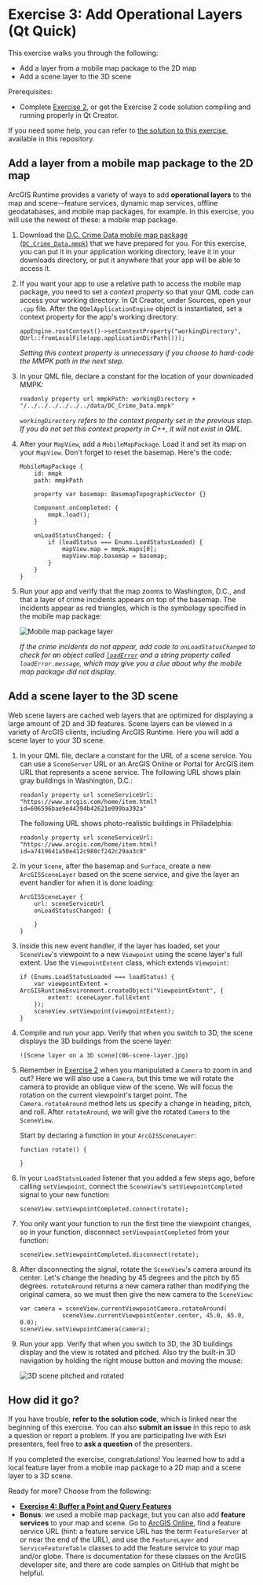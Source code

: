 # Exercise 3: Add Operational Layers (Qt Quick)

This exercise walks you through the following:
- Add a layer from a mobile map package to the 2D map
- Add a scene layer to the 3D scene

Prerequisites:
- Complete [Exercise 2](Exercise%202%20Zoom%20Buttons.md), or get the Exercise 2 code solution compiling and running properly in Qt Creator.

If you need some help, you can refer to [the solution to this exercise](../../../solutions/Qt/Qt%20Quick/Ex3_LocalFeatureLayer), available in this repository.

## Add a layer from a mobile map package to the 2D map

ArcGIS Runtime provides a variety of ways to add **operational layers** to the map and scene--feature services, dynamic map services, offline geodatabases, and mobile map packages, for example. In this exercise, you will use the newest of these: a mobile map package.

1. Download the [D.C. Crime Data mobile map package (`DC_Crime_Data.mmpk`)](../../../data/DC_Crime_Data.mmpk) that we have prepared for you. For this exercise, you can put it in your application working directory, leave it in your downloads directory, or put it anywhere that your app will be able to access it.

1. If you want your app to use a relative path to access the mobile map package, you need to set a _context property_ so that your QML code can access your working directory. In Qt Creator, under Sources, open your `.cpp` file. After the `QQmlApplicationEngine` object is instantiated, set a context property for the app's working directory:

    ```
    appEngine.rootContext()->setContextProperty("workingDirectory", QUrl::fromLocalFile(app.applicationDirPath()));
    ```
    
    _Setting this context property is unnecessary if you choose to hard-code the MMPK path in the next step._

1. In your QML file, declare a constant for the location of your downloaded MMPK:

    ```
    readonly property url mmpkPath: workingDirectory + "/../../../../../../data/DC_Crime_Data.mmpk"
    ```
    
    _`workingDirectory` refers to the context property set in the previous step. If you do not set this context property in C++, it will not exist in QML._

1. After your `MapView`, add a `MobileMapPackage`. Load it and set its map on your `MapView`. Don't forget to reset the basemap. Here's the code:

    ```
    MobileMapPackage {
        id: mmpk
        path: mmpkPath

        property var basemap: BasemapTopographicVector {}

        Component.onCompleted: {
            mmpk.load();
        }

        onLoadStatusChanged: {
            if (loadStatus === Enums.LoadStatusLoaded) {
                mapView.map = mmpk.maps[0];
                mapView.map.basemap = basemap;
            }
        }
    }
    ```
    
1. Run your app and verify that the map zooms to Washington, D.C., and that a layer of crime incidents appears on top of the basemap. The incidents appear as red triangles, which is the symbology specified in the mobile map package:

    ![Mobile map package layer](05-mmpk-layer.png)

    _If the crime incidents do not appear, add code to `onLoadStatusChanged` to check for an object called [`loadError`](https://developers.arcgis.com/qt/latest/qml/api-reference/qml-esri-arcgisruntime-loadable.html#loadError-prop) and a string property called `loadError.message`, which may give you a clue about why the mobile map package did not display._

## Add a scene layer to the 3D scene

Web scene layers are cached web layers that are optimized for displaying a large amount of 2D and 3D features. Scene layers can be viewed in a variety of ArcGIS clients, including ArcGIS Runtime. Here you will add a scene layer to your 3D scene.

1. In your QML file, declare a constant for the URL of a scene service. You can use a `SceneServer` URL or an ArcGIS Online or Portal for ArcGIS item URL that represents a scene service. The following URL shows plain gray buildings in Washington, D.C.:

    ```
    readonly property url sceneServiceUrl: "https://www.arcgis.com/home/item.html?id=606596bae9e44394b42621e099ba392a"
    ```
    
    The following URL shows photo-realistic buildings in Philadelphia:
    
    ```
    readonly property url sceneServiceUrl: "https://www.arcgis.com/home/item.html?id=a7419641a50e412c980cf242c29aa3c0"
    ```

1. In your `Scene`, after the basemap and `Surface`, create a new `ArcGISSceneLayer` based on the scene service, and give the layer an event handler for when it is done loading:

    ```
    ArcGISSceneLayer {
        url: sceneServiceUrl
        onLoadStatusChanged: {

        }
    }
    ```

1. Inside this new event handler, if the layer has loaded, set your `SceneView`'s viewpoint to a new `Viewpoint` using the scene layer's full extent. Use the `ViewpointExtent` class, which extends `Viewpoint`:

    ```
    if (Enums.LoadStatusLoaded === loadStatus) {
        var viewpointExtent = ArcGISRuntimeEnvironment.createObject("ViewpointExtent", {
            extent: sceneLayer.fullExtent
        });
        sceneView.setViewpoint(viewpointExtent);
    }
    ```

1. Compile and run your app. Verify that when you switch to 3D, the scene displays the 3D buildings from the scene layer:

    ```
    ![Scene layer on a 3D scene](06-scene-layer.jpg)
    ```

1. Remember in [Exercise 2](Exercise%202%20Zoom%20Buttons.md#zoom-in-and-out-on-the-map-and-the-scene) when you manipulated a `Camera` to zoom in and out? Here we will also use a `Camera`, but this time we will rotate the camera to provide an oblique view of the scene. We will focus the rotation on the current viewpoint's target point. The `Camera.rotateAround` method lets us specify a change in heading, pitch, and roll. After `rotateAround`, we will give the rotated `Camera` to the `SceneView`.

    Start by declaring a function in your `ArcGISSceneLayer`:
    
    ```
    function rotate() {
    
    }
    ```

1. In your `LoadStatusLoaded` listener that you added a few steps ago, before calling `setViewpoint`, connect the `SceneView`'s `setViewpointCompleted` signal to your new function:

    ```
    sceneView.setViewpointCompleted.connect(rotate);
    ```

1. You only want your function to run the first time the viewpoint changes, so in your function, disconnect `setViewpointCompleted` from your function:

    ```
    sceneView.setViewpointCompleted.disconnect(rotate);
    ```

1. After disconnecting the signal, rotate the `SceneView`'s camera around its center. Let's change the heading by 45 degrees and the pitch by 65 degrees. `rotateAround` returns a new camera rather than modifying the original camera, so we must then give the new camera to the `SceneView`:

    ```
    var camera = sceneView.currentViewpointCamera.rotateAround(
                sceneView.currentViewpointCenter.center, 45.0, 65.0, 0.0);
    sceneView.setViewpointCamera(camera);
    ```

1. Run your app. Verify that when you switch to 3D, the 3D buildings display and the view is rotated and pitched. Also try the built-in 3D navigation by holding the right mouse button and moving the mouse:

    ![3D scene pitched and rotated](07-scene-layer-rotated.jpg)
    
## How did it go?

If you have trouble, **refer to the solution code**, which is linked near the beginning of this exercise. You can also **submit an issue** in this repo to ask a question or report a problem. If you are participating live with Esri presenters, feel free to **ask a question** of the presenters.

If you completed the exercise, congratulations! You learned how to add a local feature layer from a mobile map package to a 2D map and a scene layer to a 3D scene.

Ready for more? Choose from the following:

- [**Exercise 4: Buffer a Point and Query Features**](Exercise%204%20Buffer%20and%20Query.md)
- **Bonus**: we used a mobile map package, but you can also add **feature services** to your map and scene. Go to [ArcGIS Online](http://www.arcgis.com/home/index.html), find a feature service URL (hint: a feature service URL has the term `FeatureServer` at or near the end of the URL), and use the `FeatureLayer` and `ServiceFeatureTable` classes to add the feature service to your map and/or globe. There is documentation for these classes on the ArcGIS developer site, and there are code samples on GitHub that might be helpful.